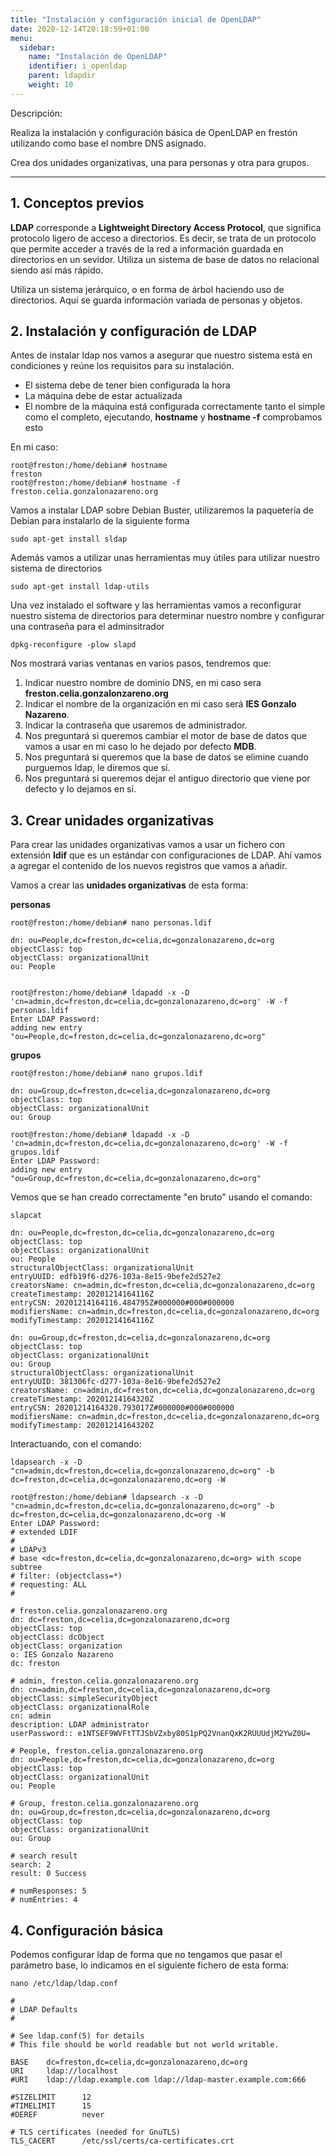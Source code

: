 ```yaml
---
title: "Instalación y configuración inicial de OpenLDAP"
date: 2020-12-14T20:18:59+01:00
menu:
  sidebar:
    name: "Instalación de OpenLDAP"
    identifier: i_openldap
    parent: ldapdir
    weight: 10
---
```


Descripción:

Realiza la instalación y configuración básica de OpenLDAP en frestón utilizando como base el nombre DNS asignado.

Crea dos unidades organizativas, una para personas y otra para grupos.

_____________________________________________________________________________________

## 1. Conceptos previos

**LDAP** corresponde a **Lightweight Directory Access Protocol**, que significa protocolo ligero de acceso a directorios. Es decir, se trata de un protocolo que permite acceder a través de la red a información guardada en directorios en un sevidor. Utiliza un sistema de base de datos no relacional siendo así más rápido.

Utiliza un sistema jerárquico, o en forma de árbol haciendo uso de directorios. Aquí se guarda información variada de personas y objetos.

## 2. Instalación y configuración de LDAP

Antes de instalar ldap nos vamos a asegurar que nuestro sistema está en condiciones y reúne los requisitos para su instalación.

* El sistema debe de tener bien configurada la hora
* La máquina debe de estar actualizada
* El nombre de la máquina está configurada correctamente tanto el simple como el completo, ejecutando, **hostname** y **hostname -f** comprobamos esto

En mi caso:

```shell
root@freston:/home/debian# hostname
freston
root@freston:/home/debian# hostname -f
freston.celia.gonzalonazareno.org
```

Vamos a instalar LDAP sobre Debian Buster, utilizaremos la paquetería de Debian para instalarlo de la siguiente forma

```shell
sudo apt-get install sldap
```

Además vamos a utilizar unas herramientas muy útiles para utilizar nuestro sistema de directorios

```shell
sudo apt-get install ldap-utils
```

Una vez instalado el software y las herramientas vamos a reconfigurar nuestro sistema de directorios para determinar nuestro nombre y configurar una contraseña para el adminsitrador

```shell
dpkg-reconfigure -plow slapd
```

Nos mostrará varias ventanas en varios pasos, tendremos que:

1. Indicar nuestro nombre de dominio DNS, en mi caso sera **freston.celia.gonzalonzareno.org** 
2. Indicar el nombre de la organización en mi caso será **IES Gonzalo Nazareno**.
3. Indicar la contraseña que usaremos de administrador. 
4. Nos preguntará si queremos cambiar el motor de base de datos que vamos a usar en mi caso lo he dejado por defecto **MDB**.
5. Nos preguntará si queremos que la base de datos se elimine cuando purguemos ldap, le diremos que sí.
6. Nos preguntará si queremos dejar el antiguo directorio que viene por defecto y lo dejamos en sí.

## 3. Crear unidades organizativas

Para crear las unidades organizativas vamos a usar un fichero con extensión **ldif** que es un estándar con configuraciones de LDAP. Ahí vamos a agregar el contenido de los nuevos registros que vamos a añadir.

Vamos a crear las **unidades organizativas** de esta forma:

**personas**

```shell
root@freston:/home/debian# nano personas.ldif 
```

```shell
dn: ou=People,dc=freston,dc=celia,dc=gonzalonazareno,dc=org
objectClass: top
objectClass: organizationalUnit
ou: People
```

```shell

root@freston:/home/debian# ldapadd -x -D 'cn=admin,dc=freston,dc=celia,dc=gonzalonazareno,dc=org' -W -f personas.ldif 
Enter LDAP Password: 
adding new entry "ou=People,dc=freston,dc=celia,dc=gonzalonazareno,dc=org"
```

**grupos**

```shell
root@freston:/home/debian# nano grupos.ldif
```

```shell
dn: ou=Group,dc=freston,dc=celia,dc=gonzalonazareno,dc=org
objectClass: top
objectClass: organizationalUnit
ou: Group
```

```shell
root@freston:/home/debian# ldapadd -x -D 'cn=admin,dc=freston,dc=celia,dc=gonzalonazareno,dc=org' -W -f grupos.ldif 
Enter LDAP Password: 
adding new entry "ou=Group,dc=freston,dc=celia,dc=gonzalonazareno,dc=org"
```

Vemos que se han creado correctamente "en bruto" usando el comando:

```shell
slapcat
```

```shell
dn: ou=People,dc=freston,dc=celia,dc=gonzalonazareno,dc=org
objectClass: top
objectClass: organizationalUnit
ou: People
structuralObjectClass: organizationalUnit
entryUUID: edfb19f6-d276-103a-8e15-9befe2d527e2
creatorsName: cn=admin,dc=freston,dc=celia,dc=gonzalonazareno,dc=org
createTimestamp: 20201214164116Z
entryCSN: 20201214164116.484795Z#000000#000#000000
modifiersName: cn=admin,dc=freston,dc=celia,dc=gonzalonazareno,dc=org
modifyTimestamp: 20201214164116Z

dn: ou=Group,dc=freston,dc=celia,dc=gonzalonazareno,dc=org
objectClass: top
objectClass: organizationalUnit
ou: Group
structuralObjectClass: organizationalUnit
entryUUID: 381306fc-d277-103a-8e16-9befe2d527e2
creatorsName: cn=admin,dc=freston,dc=celia,dc=gonzalonazareno,dc=org
createTimestamp: 20201214164320Z
entryCSN: 20201214164320.793017Z#000000#000#000000
modifiersName: cn=admin,dc=freston,dc=celia,dc=gonzalonazareno,dc=org
modifyTimestamp: 20201214164320Z

```
Interactuando, con el comando:

```shell
ldapsearch -x -D "cn=admin,dc=freston,dc=celia,dc=gonzalonazareno,dc=org" -b dc=freston,dc=celia,dc=gonzalonazareno,dc=org -W
```

```shell
root@freston:/home/debian# ldapsearch -x -D "cn=admin,dc=freston,dc=celia,dc=gonzalonazareno,dc=org" -b dc=freston,dc=celia,dc=gonzalonazareno,dc=org -W
Enter LDAP Password: 
# extended LDIF
#
# LDAPv3
# base <dc=freston,dc=celia,dc=gonzalonazareno,dc=org> with scope subtree
# filter: (objectclass=*)
# requesting: ALL
#

# freston.celia.gonzalonazareno.org
dn: dc=freston,dc=celia,dc=gonzalonazareno,dc=org
objectClass: top
objectClass: dcObject
objectClass: organization
o: IES Gonzalo Nazareno
dc: freston

# admin, freston.celia.gonzalonazareno.org
dn: cn=admin,dc=freston,dc=celia,dc=gonzalonazareno,dc=org
objectClass: simpleSecurityObject
objectClass: organizationalRole
cn: admin
description: LDAP administrator
userPassword:: e1NTSEF9WVFtTTJSbVZxby80S1pPQ2VnanQxK2RUUUdjM2YwZ0U=

# People, freston.celia.gonzalonazareno.org
dn: ou=People,dc=freston,dc=celia,dc=gonzalonazareno,dc=org
objectClass: top
objectClass: organizationalUnit
ou: People

# Group, freston.celia.gonzalonazareno.org
dn: ou=Group,dc=freston,dc=celia,dc=gonzalonazareno,dc=org
objectClass: top
objectClass: organizationalUnit
ou: Group

# search result
search: 2
result: 0 Success

# numResponses: 5
# numEntries: 4

```

## 4. Configuración básica

Podemos configurar ldap de forma que no tengamos que pasar el parámetro base, lo indicamos en el siguiente fichero de esta forma:

```shell
nano /etc/ldap/ldap.conf 
```

```shell
#
# LDAP Defaults
#

# See ldap.conf(5) for details
# This file should be world readable but not world writable.

BASE    dc=freston,dc=celia,dc=gonzalonazareno,dc=org
URI     ldap://localhost
#URI    ldap://ldap.example.com ldap://ldap-master.example.com:666

#SIZELIMIT      12
#TIMELIMIT      15
#DEREF          never

# TLS certificates (needed for GnuTLS)
TLS_CACERT      /etc/ssl/certs/ca-certificates.crt



```